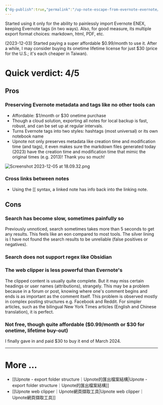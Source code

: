 ```yaml
---
{"dg-publish":true,"permalink":"/up-note-escape-from-evernote-evernote/","noteIcon":"2"}
---
```


Started using it only for the ability to painlessly import Evernote ENEX, keeping Evernote tags (in two ways). Also, for good measure, its multiple export format choices: markdown, html, PDF, etc.

(2023-12-03) Started paying a super affordable $0.99/month to use it. After a while, I may consider buying its onetime lifetime license for just $30 (price for the U.S.; it's each cheaper in Taiwan). 
# Quick verdict: 4/5

## Pros
### Preserving Evernote metadata and tags like no other tools can

- Affordable: $1/month or $30 onetime purchase
- Though a cloud solution, exporting all notes for local backup is fast, robust, and can be set up at regular intervals.
- Turns Evernote tags into two styles: hashtags (most universal) or its own notebook name
- Upnote not only preserves metadata like creation time and modification time (and tags), it even makes sure the markdown files generated today (2023) have the creation time and modification time that mimic the original times (e.g. 2013)! Thank you so much!

![Screenshot 2023-12-05 at 18.09.32.png](/img/user/_attachments/_OB/Screenshot%202023-12-05%20at%2018.09.32.png)

### Cross links between notes

- Using the \[\[ syntax, a linked note has info back into the linking note.
## Cons

### Search has become slow, sometimes painfully so

Previously unnoticed, search sometimes takes more than 5 seconds to get any results. This feels like an eon compared to most tools. The silver lining is I have not found the search results to be unreliable (false positives or negatives).
### Search does not support regex like Obsidian

### The web clipper is less powerful than Evernote's

The clipped content is usually quite complete. But it may miss certain headings or user names (attributions), strangely. This may be a problem because in a forum or post, knowing where one's comment begins and ends is as important as the comment itself. This problem is observed mostly in complex posting structures e.g. Facebook and Reddit. For simpler articles, such as the bilingual New York Times articles (English and Chinese translation), it is perfect.
### Not free, though quite affordable ($0.99/month or $30 for onetime, lifetime buy-out)

I finally gave in and paid $30 to buy it end of March 2024.

---
# More ...

- [[Upnote - export folder structure｜Upnote的匯出檔案結構\|Upnote - export folder structure｜Upnote的匯出檔案結構]]
- [[Upnote web clipper｜Upnote網頁擷取工具\|Upnote web clipper｜Upnote網頁擷取工具]]